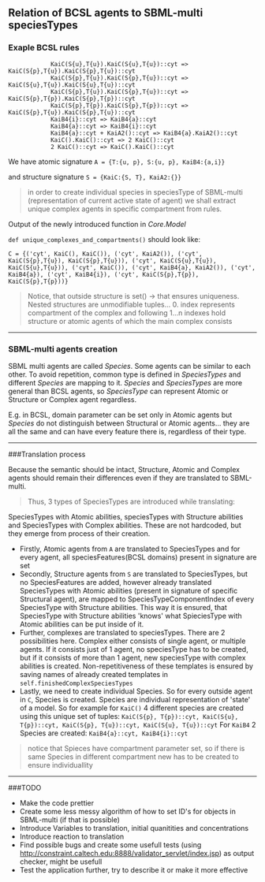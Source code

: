 ## Relation of BCSL agents to SBML-multi speciesTypes

### Exaple BCSL rules
```
            KaiC(S{u},T{u}).KaiC(S{u},T{u})::cyt => KaiC(S{p},T{u}).KaiC(S{p},T{u})::cyt
            KaiC(S{p},T{u}).KaiC(S{p},T{u})::cyt => KaiC(S{u},T{u}).KaiC(S{u},T{u})::cyt 
            KaiC(S{p},T{u}).KaiC(S{p},T{u})::cyt => KaiC(S{p},T{p}).KaiC(S{p},T{p})::cyt 
            KaiC(S{p},T{p}).KaiC(S{p},T{p})::cyt => KaiC(S{p},T{u}).KaiC(S{p},T{u})::cyt
            KaiB4{i}::cyt => KaiB4{a}::cyt
            KaiB4{a}::cyt => KaiB4{i}::cyt
            KaiB4{a}::cyt + KaiA2()::cyt => KaiB4{a}.KaiA2()::cyt
            KaiC().KaiC()::cyt => 2 KaiC()::cyt
            2 KaiC()::cyt => KaiC().KaiC()::cyt
```
We have atomic signature ```A = {T:{u, p}, S:{u, p}, KaiB4:{a,i}}```

and structure signature ```S = {KaiC:{S, T}, KaiA2:{}}```
>in order to create individual species in speciesType of SBML-multi (representation of current active state of agent)
we shall extract unique complex agents in specific compartment from rules.
>
Output of the newly introduced function in *Core.Model* 

```def unique_complexes_and_compartments()``` should look like:
 
 ```C = {('cyt', KaiC(), KaiC()), ('cyt', KaiA2()), ('cyt', KaiC(S{p},T{u}), KaiC(S{p},T{u})), ('cyt', KaiC(S{u},T{u}), KaiC(S{u},T{u})), ('cyt', KaiC()), ('cyt', KaiB4{a}, KaiA2()), ('cyt', KaiB4{a}), ('cyt', KaiB4{i}), ('cyt', KaiC(S{p},T{p}), KaiC(S{p},T{p}))}```
 >Notice, that outside structure is set() -> that ensures uniqueness. Nested structures are unmodifiable
>tuples... 0. index represents compartment of the complex and following 1...n indexes hold structure or atomic
>agents of which the main complex consists
---
### SBML-multi agents creation

SBML multi agents are called *Species*. Some agents can be similar to each other.
To avoid repetition, common type is defined in *SpeciesTypes* and different *Species*
are mapping to it. *Species* and *SpeciesTypes* are more general than BCSL agents,
so *SpeciesType* can represent Atomic or Structure or Complex agent regardless.

E.g. in BCSL, domain parameter can be set only in Atomic agents but *Species* do not distinguish
between Structural or Atomic agents... they are all the same and can have every feature there is,
regardless of their type.

-----

###Translation process

Because the semantic should be intact, Structure, Atomic and Complex agents should remain their differences
even if they are translated to SBML-multi.
>Thus, 3 types of SpeciesTypes are introduced while translating:

SpeciesTypes with Atomic abilities, speciesTypes with Structure abilities and SpeciesTypes with Complex abilities. These are not
hardcoded, but they emerge from process of their creation. 

* Firstly, Atomic agents from ```A``` are translated to SpeciesTypes and for every agent, all speciesFeatures(BCSL domains) present in signature are set
* Secondly, Structure agents from ```S``` are translated to SpeciesTypes, but no SpeciesFeatures are added, however
already translated SpeciesTypes with Atomic abilities (present in signature of specific Structural agent), are mapped to SpeciesTypeComponentIndex of every SpeciesType with Structure abilities.
This way it is ensured, that SpeciesType with Structure abilities 'knows' what SpieciesType with Atomic abilities
can be put inside of it.
* Further, complexes are translated to speciesTypes. There are 2 possibilities here. Complex either consists of 
single agent, or multiple agents. If it consists just of 1 agent, no speciesType has to be created, but if it consists of
more than 1 agent, new speciesType with complex abilities is created. Non-repetitiveness of these templates is
ensured by saving names of already created templates in ```self.finishedComplexSpeciesTypes```
* Lastly, we need to create individual Species. So for every outside agent in ```C```, Species is created.
Species are individual representation of 'state' of a model. So for example for ```KaiC()```
4 different species are created using this unique set of tuples:
```KaiC(S{p}, T{p})::cyt, KaiC(S{u}, T{p})::cyt, KaiC(S{p}, T{u})::cyt, KaiC(S{u}, T{u})::cyt```
For ```KaiB4``` 2 Species are created: ```KaiB4{a}::cyt, KaiB4{i}::cyt```

>notice that Spieces have compartment parameter set, so if there is same Species in different compartment
>new has to be created to ensure individuallity
------
###TODO

* Make the code prettier
* Create some less messy algorithm of how to set ID's for objects in SBML-multi (if that is possible)
* Introduce Variables to translation, initial quanitities and concentrations
* Introduce reaction to translation
* Find possible bugs and create some usefull tests (using http://constraint.caltech.edu:8888/validator_servlet/index.jsp)
as output checker, might be usefull
* Test the application further, try to describe it or make it more effective